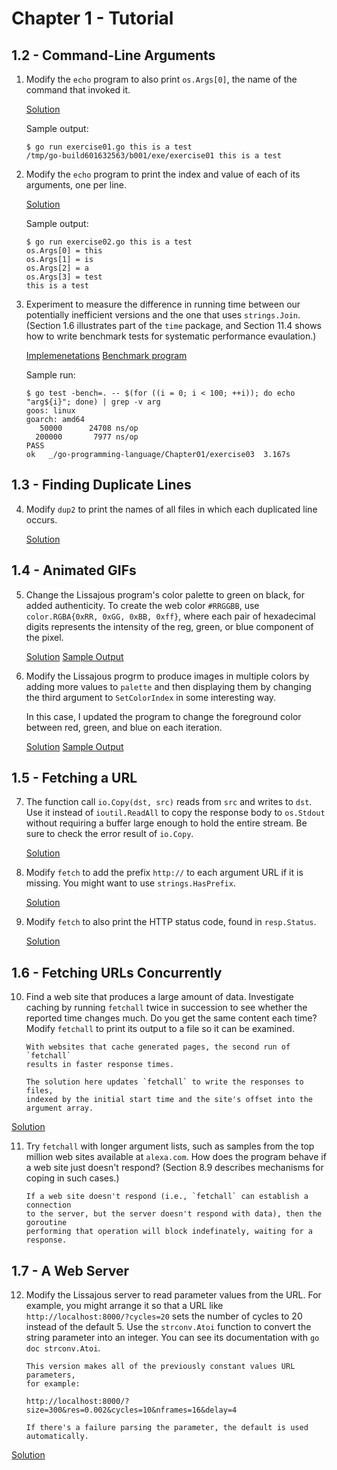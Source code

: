 # Chapter 1 - Tutorial

## 1.2 - Command-Line Arguments 

1. Modify the `echo` program to also print `os.Args[0]`, the name of the command
   that invoked it.

   [Solution](./exercise01/exercise01.go)

   Sample output:

   ```
   $ go run exercise01.go this is a test
   /tmp/go-build601632563/b001/exe/exercise01 this is a test
   ```

2. Modify the `echo` program to print the index and value of each of its
   arguments, one per line.

   [Solution](./exercise03/exercise03.go)

   Sample output:

   ```
   $ go run exercise02.go this is a test
   os.Args[0] = this
   os.Args[1] = is
   os.Args[2] = a
   os.Args[3] = test
   this is a test
   ```

3. Experiment to measure the difference in running time between our potentially
   inefficient versions and the one that uses `strings.Join`. (Section 1.6
   illustrates part of the `time` package, and Section 11.4 shows how to write
   benchmark tests for systematic performance evaulation.)

   [Implemenetations](./exercise03/exercise03.go)
   [Benchmark program](./exercise03/exercise03_test.go)

   Sample run:

   ```
   $ go test -bench=. -- $(for ((i = 0; i < 100; ++i)); do echo "arg${i}"; done) | grep -v arg
   goos: linux
   goarch: amd64
      50000	     24708 ns/op
     200000	      7977 ns/op
   PASS
   ok  	_/go-programming-language/Chapter01/exercise03	3.167s
   ```

## 1.3 - Finding Duplicate Lines

4. Modify `dup2` to print the names of all files in which each duplicated line
   occurs.

   [Solution](./exercise04/exercise04.go)

## 1.4 - Animated GIFs

5. Change the Lissajous program's color palette to green on black, for added
   authenticity.  To create the web color `#RRGGBB`, use
   `color.RGBA{0xRR, 0xGG, 0xBB, 0xff}`, where each pair of hexadecimal digits
   represents the intensity of the reg, green, or blue component of the pixel.

   [Solution](./exercise05/exercise05.go)
   [Sample Output](./exercise05/sampleOutput.gif)

6. Modify the Lissajous progrm to produce images in multiple colors by adding
   more values to `palette` and then displaying them by changing the third
   argument to `SetColorIndex` in some interesting way.

   In this case, I updated the program to change the foreground color between
   red, green, and blue on each iteration.

   [Solution](./exercise06/exercise06.go)
   [Sample Output](./exercise06/sampleOutput.gif)

## 1.5 - Fetching a URL
   
7. The function call `io.Copy(dst, src)` reads from `src` and writes to `dst`.
   Use it instead of `ioutil.ReadAll` to copy the response body to `os.Stdout`
   without requiring a buffer large enough to hold the entire stream. Be sure
   to check the error result of `io.Copy`.

   [Solution](./exercise07/exercise07.go)

8. Modify `fetch` to add the prefix `http://` to each argument URL if it is
   missing.  You might want to use `strings.HasPrefix`.

   [Solution](./exercise08/exercise08.go)

9. Modify `fetch` to also print the HTTP status code, found in `resp.Status`.

   [Solution](./exercise09/exercise09.go)

## 1.6 - Fetching URLs Concurrently

10. Find a web site that produces a large amount of data. Investigate caching by
    running `fetchall` twice in succession to see whether the reported time
    changes much. Do you get the same content each time? Modify `fetchall` to
    print its output to a file so it can be examined.

    ```
    With websites that cache generated pages, the second run of `fetchall`
    results in faster response times.

    The solution here updates `fetchall` to write the responses to files,
    indexed by the initial start time and the site's offset into the
    argument array.
    ```

   [Solution](./exercise10/exercise10.go)
    
11. Try `fetchall` with longer argument lists, such as samples from the top
    million web sites available at `alexa.com`. How does the program behave if
    a web site just doesn't respond? (Section 8.9 describes mechanisms for
    coping in such cases.)

    ```
    If a web site doesn't respond (i.e., `fetchall` can establish a connection
    to the server, but the server doesn't respond with data), then the goroutine
    performing that operation will block indefinately, waiting for a response.
    ```

## 1.7 - A Web Server

12. Modify the Lissajous server to read parameter values from the URL. For
    example, you might arrange it so that a URL like
    `http://localhost:8000/?cycles=20` sets the number of cycles to 20 instead
    of the default 5. Use the `strconv.Atoi` function to convert the string
    parameter into an integer. You can see its documentation with
    `go doc strconv.Atoi`.

    ```
    This version makes all of the previously constant values URL parameters,
    for example:

    http://localhost:8000/?size=300&res=0.002&cycles=10&nframes=16&delay=4

    If there's a failure parsing the parameter, the default is used
    automatically.
    ```

   [Solution](./exercise12/exercise12.go)

